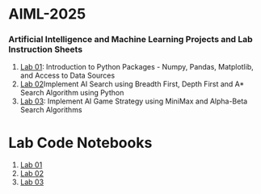 # AIML-2025
### Artificial Intelligence and Machine Learning Projects and Lab Instruction Sheets
1. [Lab 01](https://github.com/kirankumareranki/AIML-2025/blob/main/AIML_A1.pdf): Introduction to Python Packages - Numpy, Pandas, Matplotlib, and Access to Data Sources
2. [Lab 02](https://github.com/kirankumareranki/AIML-2025/blob/main/AIML_A2.pdf)Implement AI Search using Breadth First, Depth First and A* Search Algorithm using Python
3. [Lab 03](https://github.com/kirankumareranki/AIML-2025/blob/main/AIML_A3.pdf): Implement AI Game Strategy using MiniMax and Alpha-Beta Search Algorithms

# Lab Code Notebooks
1. [Lab 01](https://github.com/Pesaru-Sathyendra-Varma/AIML-2025/blob/main/Lab01_AIML.ipynb)
2. [Lab 02](https://github.com/Pesaru-Sathyendra-Varma/AIML-2025/blob/main/Lab02_AIML.ipynb)
3. [Lab 03](https://github.com/Pesaru-Sathyendra-Varma/AIML-2025/blob/main/Lab03_AIML.ipynb)
